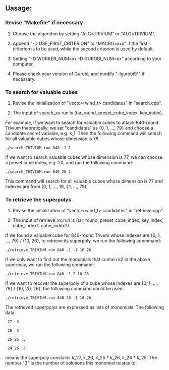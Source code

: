 ## Uasage:

### Revise "Makefile" if necessary

1. Choose the algorithm by setting "ALG=TRIVIUM" or "ALG=TRIVIUM".

2. Append "-D USE_FIRST_CRITERION" to "MACRO=xxx" if the first criterion is to be used, while the second criterion is used by default.

3. Setting "-D WORKER_NUM=xx -D GUROBI_NUM=xx" according to your computer.

4. Please check your version of Gurobi, and modify "-lgurobi91" if necessary.


### To search for valuable cubes

1. Revise the initialization of "vector<wind_t> candidates" in "search.cpp".

2. The input of search_xx.run is (tar_round, preset_cube_index, key_index).

For example, if we want to search for valuable cubes to attack 840-round Trivium theoretically, we set "candidates" as {0, 1, ..., 79} and choose a candidate secret variable, e.g. k_1. Then the following command will search for all valuable cubes whose dimension is 78:

`./search_TRIVIUM.run 840 -1 1`

If we want to search valuable cubes whose dimension is 77, we can choose a preset cube index, e.g. 20, and run the following command:

`./search_TRIVIUM.run 840 20 1`

This command will search for all valuable cubes whose dimension is 77 and indexes are from {0, 1, ..., 19, 21, ..., 79}.


### To retrieve the superpolys

1. Revise the initialization of "vector<wind_t> candidates" in "retrieve.cpp".

2. The input of retrieve_xx.run is (tar_round, preset_cube_index, key_index, cube_index1, cube_index2).

If we found a valuable cube for 840-round Trivum whose indexes are {0, 1, ..., 79} / {10, 26}, to retrieve its superpoly, we run the following conmmand:

`./retrieve_TRIVIUM.run 840 -1 -1 10 26`

If we only want to find out the monomials that contain k2 in the above superpoly, we run the following command:

`./retrieve_TRIVIUM.run 840 -1 2 10 26`

If we want to recover the superpoly of a cube whose indexes are {0, 1, ..., 79} / {10, 20, 26}, the following command could be used:

`./retrieve_TRIVIUM.run 840 20 -1 10 26`

The retrieved superpolys are expressed as lists of monomials. The following data 

` 27  3`

` 26  3`

` 25 26  3`

` 24 25  3`

means the superpoly constains k_27, k_26, k_25 * k_26, k_24 * k_25. The number "3" is the number of solutions this monomial relates to.

